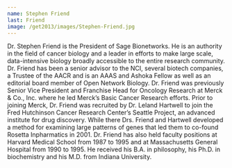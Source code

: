 ```yaml
---
name: Stephen Friend
last: Friend
image: /get2013/images/Stephen-Friend.jpg
---
```


Dr. Stephen Friend is the President of Sage Bionetworks. He is an authority in the field of cancer biology and a leader in efforts to make large scale, data-intensive biology broadly accessible to the entire research community. Dr. Friend has been a senior advisor to the NCI, several biotech companies, a Trustee of the AACR and is an AAAS and Ashoka Fellow as well as an editorial board member of Open Network Biology. Dr. Friend was previously Senior Vice President and Franchise Head for Oncology Research at Merck & Co., Inc. where he led Merck’s Basic Cancer Research efforts. Prior to joining Merck, Dr. Friend was recruited by Dr. Leland Hartwell to join the Fred Hutchinson Cancer Research Center’s Seattle Project, an advanced institute for drug discovery. While there Drs. Friend and Hartwell developed a method for examining large patterns of genes that led them to co-found Rosetta Inpharmatics in 2001\. Dr. Friend has also held faculty positions at Harvard Medical School from 1987 to 1995 and at Massachusetts General Hospital from 1990 to 1995\. He received his B.A. in philosophy, his Ph.D. in biochemistry and his M.D. from Indiana University.

